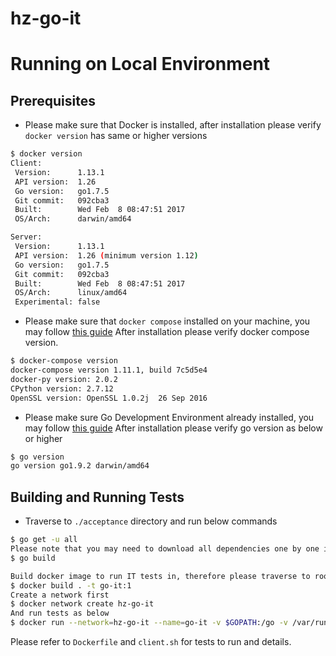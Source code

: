# hz-go-it

# Running on Local Environment
## Prerequisites

* Please make sure that Docker is installed, after installation please verify `docker version` has same or higher versions 
```bash
$ docker version
Client:
 Version:      1.13.1
 API version:  1.26
 Go version:   go1.7.5
 Git commit:   092cba3
 Built:        Wed Feb  8 08:47:51 2017
 OS/Arch:      darwin/amd64

Server:
 Version:      1.13.1
 API version:  1.26 (minimum version 1.12)
 Go version:   go1.7.5
 Git commit:   092cba3
 Built:        Wed Feb  8 08:47:51 2017
 OS/Arch:      linux/amd64
 Experimental: false

```
* Please make sure that `docker compose` installed on your machine, you may follow [this guide](https://docs.docker.com/compose/install/)
After installation please verify docker compose version.
```bash
$ docker-compose version
docker-compose version 1.11.1, build 7c5d5e4
docker-py version: 2.0.2
CPython version: 2.7.12
OpenSSL version: OpenSSL 1.0.2j  26 Sep 2016
```

* Please make sure Go Development Environment already installed, you may follow [this guide](https://golang.org/doc/install)
After installation please verify go version as below or higher
 ```bash
$ go version
go version go1.9.2 darwin/amd64
```

## Building and Running Tests

* Traverse to `./acceptance` directory and run below commands

```bash
$ go get -u all
Please note that you may need to download all dependencies one by one if `go get -u all` does not work
$ go build

Build docker image to run IT tests in, therefore please traverse to root directory
$ docker build . -t go-it:1
Create a network first
$ docker network create hz-go-it
And run tests as below
$ docker run --network=hz-go-it --name=go-it -v $GOPATH:/go -v /var/run/docker.sock:/var/run/docker.sock -v <your-path-to-project>/acceptance:/local/source go-it:1
```
 Please refer to `Dockerfile` and `client.sh` for tests to run and details.
